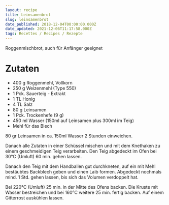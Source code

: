 ```yaml
---
layout: recipe
title: Leinsamenbrot
slug: leinsamenbrot
date_published: 2018-12-04T00:00:00.000Z
date_updated: 2021-12-06T11:17:58.000Z
tags: Recettes / Recipes / Rezepte
---
```


Roggenmischbrot, auch für Anfänger geeignet

# Zutaten

- 400 g	Roggenmehl, Vollkorn
- 250 g	Weizenmehl (Type 550)
- 1 Pck.	Sauerteig - Extrakt
- 1 TL	Honig
- 4 TL	Salz
- 80 g	Leinsamen
- 1 Pck.	Trockenhefe (9 g)
- 450 ml	Wasser (150ml auf Leinsamen plus 300ml im Teig)
- Mehl für das Blech

80 gr Leinsamen in ca. 150ml Wasser 2 Stunden einweichen.

Danach alle Zutaten in einer Schüssel mischen und mit dem Knethaken zu einem geschmeidigen Teig verarbeiten. Den Teig abgedeckt im Ofen bei 30°C (Umluft) 60 min. gehen lassen.

Danach den Teig mit dem Handballen gut durchkneten, auf ein mit Mehl bestäubtes Backblech geben und einen Laib formen. Abgedeckt nochmals mind. 1 Std. gehen lassen, bis sich das Volumen verdoppelt hat.

Bei 220°C (Umluft) 25 min. in der Mitte des Ofens backen. Die Kruste mit Wasser bestreichen und bei 160°C weitere 25 min. fertig backen. Auf einem Gitterrost auskühlen lassen.
